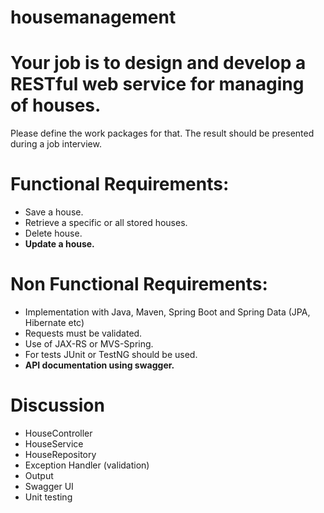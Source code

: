 # housemanagement

# Your job is to design and develop a RESTful web service for managing of houses. 
Please define the work packages for that. The result should be presented during a job interview.

# Functional Requirements:
* Save a house.
* Retrieve a specific or all stored houses.
* Delete house.
* **Update a house.**

# Non Functional Requirements:
* Implementation with Java, Maven, Spring Boot and Spring Data (JPA, Hibernate etc)
* Requests must be validated.
* Use of JAX-RS or MVS-Spring.
* For tests JUnit or TestNG should be used.
* **API documentation using swagger.**

# Discussion
* HouseController
* HouseService
* HouseRepository
* Exception Handler (validation)
* Output
* Swagger UI
* Unit testing


